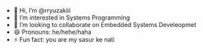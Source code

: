- 👋 Hi, I’m @rryuzakiii
- 👀 I’m interested in Systems Programming
- 💞️ I’m looking to collaborate on Embedded Systems Develeopmet
- 😄 Pronouns: he/hehe/haha
- ⚡ Fun fact: you are my sasur ke nati
